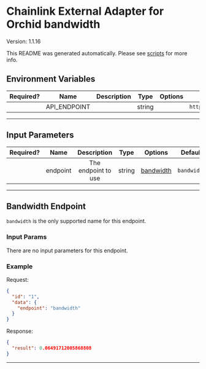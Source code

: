 # Chainlink External Adapter for Orchid bandwidth

Version: 1.1.16

This README was generated automatically. Please see [scripts](../../scripts) for more info.

## Environment Variables

| Required? |     Name     | Description |  Type  | Options |             Default              |
| :-------: | :----------: | :---------: | :----: | :-----: | :------------------------------: |
|           | API_ENDPOINT |             | string |         | `https://chainlink.orchid.com/0` |

---

## Input Parameters

| Required? |   Name   |     Description     |  Type  |             Options              |   Default   |
| :-------: | :------: | :-----------------: | :----: | :------------------------------: | :---------: |
|           | endpoint | The endpoint to use | string | [bandwidth](#bandwidth-endpoint) | `bandwidth` |

---

## Bandwidth Endpoint

`bandwidth` is the only supported name for this endpoint.

### Input Params

There are no input parameters for this endpoint.

### Example

Request:

```json
{
  "id": "1",
  "data": {
    "endpoint": "bandwidth"
  }
}
```

Response:

```json
{
  "result": 0.06491712005868808
}
```

---
